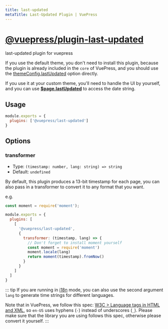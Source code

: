 ```yaml
---
title: last-updated
metaTitle: Last-Updated Plugin | VuePress
---
```


# [@vuepress/plugin-last-updated](https://github.com/vuejs/vuepress/tree/master/packages/@vuepress/plugin-last-updated)

last-updated plugin for vuepress

If you use the default theme, you don't need to install this plugin, because the plugin is already included in the `core` of VuePress, and you should use the [themeConfig.lastUpdated](../../theme/default-theme-config.md#last-updated) option directly.

If you use it at your custom theme, you'll need to handle the UI by yourself, and you can use __[$page.lastUpdated](../../guide/global-computed.md#page)__ to access the date string.

## Usage

```js
module.exports = {
  plugins: ['@vuepress/last-updated'] 
}
```

## Options

### transformer

- Type: `(timestamp: number, lang: string) => string`
- Default: `undefined`

By default, this plugin produces a 13-bit timestamp for each page, you can also pass in a transformer to convert it to any format that you want.

e.g.

``` javascript
const moment = require('moment');

module.exports = {
  plugins: [
    [ 
      '@vuepress/last-updated',
      {
        transformer: (timestamp, lang) => {
          // Don't forget to install moment yourself
          const moment = require('moment')
          moment.locale(lang)
          return moment(timestamp).fromNow()
        }
      }
    ]
  ]
}
```

::: tip
If you are running in [i18n](../../guide/i18n.md) mode, you can also use the second argument `lang` to generate time strings for different languages.

Note that in VuePress, we follow this spec: [W3C > Language tags in HTML and XML](https://en.wikipedia.org/wiki/Language_localisation), so `en-US` uses hyphens (`-`) instead of underscores (`_`). Please make sure that the library you are using follows this spec, otherwise please convert it yourself.
:::
